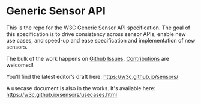 Generic Sensor API
==================

This is the repo for the W3C Generic Sensor API specification. The goal of this specification is to drive consistency across sensor APIs, enable new use cases, and speed-up and ease specification and implementation of new sensors.

The bulk of the work happens on [Github Issues][1]. [Contributions][2] are welcomed!

You'll find the latest editor’s draft here: https://w3c.github.io/sensors/

A usecase document is also in the works. It's available here: https://w3c.github.io/sensors/usecases.html

[1]: https://github.com/w3c/sensors/issues
[2]: ./CONTRIBUTING.md

